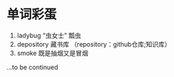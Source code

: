# 单词彩蛋

1. ladybug “虫女士” 瓢虫
2. depository 藏书库 （repository：github仓库;知识库）
3. smoke 既是抽烟又是冒烟

...to be continued
